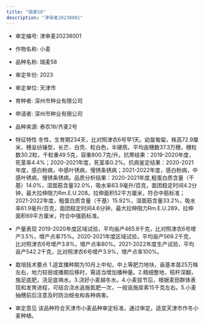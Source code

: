 ```yaml
---
title: "瑞麦58"
description: "津审麦20238001"
---
```

* 审定编号:  津审麦20238001

*  作物名称:  小麦

*  品种名称:  瑞麦58

*  审定年份:  2023

*  审定单位:  天津市

* 育种者:  深州市种业有限公司

*  申请者:  深州市种业有限公司

*  品种来源:  泰农18/齐麦2号

*  特征特性
冬性，生育期234天，比对照津农6号早1天。幼苗匍匐，株高72.9厘米，穗呈纺锤型，长芒、白壳、粒白色，半硬质。平均亩穗数37.3万穗，穗粒数30.2粒，千粒重49.5克，容重800.7克/升。抗寒结果：2019-2020年度，死茎率4.4%；2020-2021年度，死茎率0.2%。抗病鉴定结果：2020-2021年度，感白粉病，中感叶锈病，慢锈条锈病；2021-2022年度，感白粉病，中感叶锈病，慢锈条锈病。品质分析结果：2020-2021年度,粗蛋白质含量（干基）14.0%，湿面筋含量32.0%，吸水率63.9毫升/百克，面团稳定时间4.2分钟，最大拉伸阻力Rm.E.U.208，拉伸面积52平方厘米，符合中筋标准；2021-2022年度，粗蛋白质含量（干基）15.92%，湿面筋含量33.2%，吸水率61.9毫升/百克，面团稳定时间4.6分钟，最大拉伸阻力Rm.E.U.289，拉伸面积69平方厘米，符合中强筋标准。

*  产量表现
2019-2020年度区域试验，平均亩产465.8千克，比对照津农6号增产3.5%，增产点率75%。2020-2021年度区域试验，平均亩产569.2千克，比对照津农6号增产3.8%，增产点率80%。2021-2022年度生产试验，平均亩产542.2千克，比对照津农6号增产3.9%，增产点率100%。

*  栽培技术要点
1.适宜播种期为10月上中旬，中上等肥力地块，亩基本苗25万株左右，地力较弱或播期后移时，需适当增加播种量。2.精细整地，秸秆深翻，施足底肥，浇足底墒水。3.浇好小麦越冬水。4.小麦拔节后，根据麦田群体表现和发育进程，可结合浇水追施氮肥一次，一般亩施尿素15千克左右。5.小麦抽穗前后注意及时防治蚜虫和各种病害。

*  审定意见
该品种符合天津市小麦品种审定标准，通过审定。适宜天津市作冬小麦种植。
